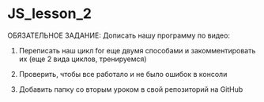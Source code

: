 # JS_lesson_2

ОБЯЗАТЕЛЬНОЕ ЗАДАНИЕ:
Дописать нашу программу по видео:

1. Переписать наш цикл for еще двумя способами и закомментировать их (еще 2 вида циклов, тренируемся)

2. Проверить, чтобы все работало и не было ошибок в консоли

3. Добавить папку со вторым уроком в свой репозиторий на GitHub
